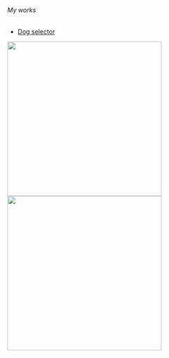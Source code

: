 ###### My works

* [Dog selector](https://ionutrzv01.github.io/dog/dogg/)

<img src="https://octodex.github.com/images/yaktocat.png" width="350" height="350"> <img src="https://octodex.github.com/images/hula_loop_octodex03.gif" width="350" height="350">
